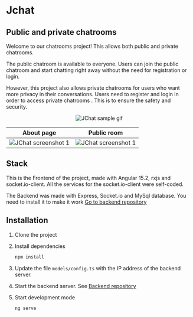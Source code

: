 # Jchat

## Public and private chatrooms
Welcome to our chatrooms project! This allows both public and private chatrooms.

The public chatroom is available to everyone. Users can join the public chatroom and start chatting right away without the need for registration or login.

However, this project also allows private chatrooms for users who want more privacy in their conversations. Users need to register and login in order to access private chatrooms . This is to ensure the safety and security.

<p align="center">
<img src="https://res.cloudinary.com/dphleqb5t/image/upload/v1709095090/JChat/JChat1_dggg6d.gif"  title="JChat sample gif" alt="JChat sample gif" >
</p>


| About page | Public room |
| --- | --- |
| <img src="https://res.cloudinary.com/dphleqb5t/image/upload/v1709014686/JChat/JChat-Home_weqm3c.png"  title="JChat screenshot 1" alt="JChat screenshot 1" > | <img src="https://res.cloudinary.com/dphleqb5t/image/upload/v1709014686/JChat/JChat-Publicroom_z8uxxb.png"  title="JChat screenshot 1" alt="JChat screenshot 1" > |


## Stack
This is the Frontend of the project, made with Angular 15.2, rxjs and socket.io-client. All the services for the socket.io-client were self-coded.

The Backend was made with Express, Socket.io and MySql database. You need to install it to make it work [Go to backend repository](https://github.com/JulianCallejas/JChat-backend)

## Installation

1. Clone the project

2. Install dependencies

    ```bash
    npm install
    ```
3. Update the file `models/config.ts` with the IP address of the backend server.

4. Start the backend server. See [Backend repository](https://github.com/JulianCallejas/JChat-backend) 

6. Start development mode

    ```bash
    ng serve
    ```
